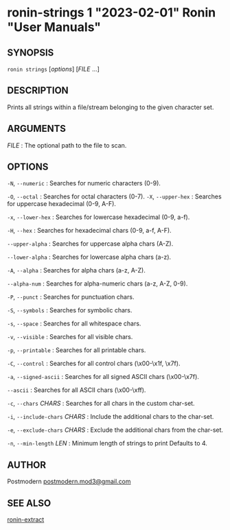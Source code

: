 # ronin-strings 1 "2023-02-01" Ronin "User Manuals"

## SYNOPSIS

`ronin strings` [*options*] [*FILE* ...]

## DESCRIPTION

Prints all strings within a file/stream belonging to the given character set.

## ARGUMENTS

*FILE*
: The optional path to the file to scan.

## OPTIONS

`-N`, `--numeric`
: Searches for numeric characters (0-9).

`-O`, `--octal`
: Searches for octal characters (0-7).
`-X`, `--upper-hex`
: Searches for uppercase hexadecimal (0-9, A-F).

`-x`, `--lower-hex`
: Searches for lowercase hexadecimal (0-9, a-f).

`-H`, `--hex`
: Searches for hexadecimal chars (0-9, a-f, A-F).

`--upper-alpha`
: Searches for uppercase alpha chars (A-Z).

`--lower-alpha`
: Searches for lowercase alpha chars (a-z).

`-A`, `--alpha`
: Searches for alpha chars (a-z, A-Z).

`--alpha-num`
: Searches for alpha-numeric chars (a-z, A-Z, 0-9).

`-P`, `--punct`
: Searches for punctuation chars.

`-S`, `--symbols`
: Searches for symbolic chars.

`-s`, `--space`
: Searches for all whitespace chars.

`-v`, `--visible`
: Searches for all visible chars.

`-p`, `--printable`
: Searches for all printable chars.

`-C`, `--control`
: Searches for all control chars (\x00-\x1f, \x7f).

`-a`, `--signed-ascii`
: Searches for all signed ASCII chars (\x00-\x7f).

`--ascii`
: Searches for all ASCII chars (\x00-\xff).

`-c`, `--chars` *CHARS*
: Searches for all chars in the custom char-set.

`-i`, `--include-chars` *CHARS*
: Include the additional chars to the char-set.

`-e`, `--exclude-chars` *CHARS*
: Exclude the additional chars from the char-set.

`-n`, `--min-length` *LEN*
: Minimum length of strings to print Defaults to 4.

## AUTHOR

Postmodern <postmodern.mod3@gmail.com>

## SEE ALSO

[ronin-extract](ronin-extract.1.md)